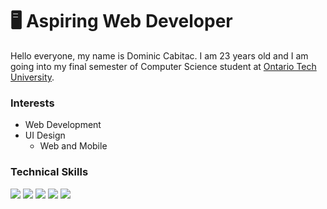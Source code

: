 # 🖥 Aspiring Web Developer
Hello everyone, my name is Dominic Cabitac. I am 23 years old and I am going into my final semester of Computer Science student at [Ontario Tech University](https://ontariotechu.ca). 

### Interests
- Web Development
- UI Design
  - Web and Mobile

### Technical Skills
<img src='https://img.shields.io/badge/-HTML-orange'> <img src='https://img.shields.io/badge/-CSS-blue'> <img src='https://img.shields.io/badge/-JS-yellow'> <img src='https://img.shields.io/badge/-React-informational'> <img src='https://img.shields.io/badge/-Sketch App-important'>

